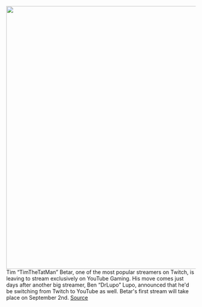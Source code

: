 <img src='https://cdn.vox-cdn.com/thumbor/npsxdzCGLDdy8IDg6Y4T6kjjOJQ=/0x132:1997x1459/1200x800/filters:focal(837x510:1155x828)/cdn.vox-cdn.com/uploads/chorus_image/image/69804098/1077212614.0.jpg' width='700px' /><br/>
Tim “TimTheTatMan” Betar, one of the most popular streamers on Twitch, is leaving to stream exclusively on YouTube Gaming. His move comes just days after another big streamer, Ben “DrLupo” Lupo, announced that he'd be switching from Twitch to YouTube as well. Betar's first stream will take place on September 2nd.
<a href='https://www.theverge.com/2021/9/1/22652368/timthetatman-streaming-twitch-switch-youtube-gaming'> Source <a/>